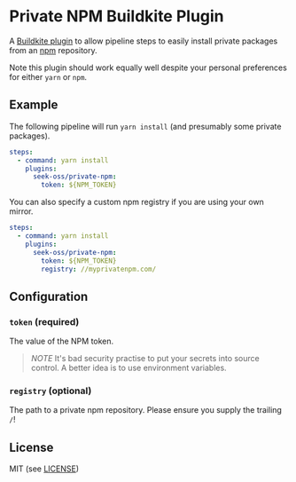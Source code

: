 # Private NPM Buildkite Plugin

A [Buildkite plugin](https://buildkite.com/docs/agent/v3/plugins) to allow pipeline steps to easily install
private packages from an [npm](https://www.npmjs.com) repository.

Note this plugin should work equally well despite your personal preferences for either `yarn` or `npm`.

## Example

The following pipeline will run `yarn install` (and presumably some private packages).

```yml
steps:
  - command: yarn install
    plugins:
      seek-oss/private-npm:
        token: ${NPM_TOKEN}
```

You can also specify a custom npm registry if you are using your own mirror.

```yml
steps:
  - command: yarn install
    plugins:
      seek-oss/private-npm:
        token: ${NPM_TOKEN}
        registry: //myprivatenpm.com/
```

## Configuration
### `token` (required)
The value of the NPM token.  

> *NOTE* It's bad security practise to put your secrets into source control. A better idea is to use environment variables.

### `registry` (optional)
The path to a private npm repository.  Please ensure you supply the trailing `/`!

## License
MIT (see [LICENSE](./LICENSE))
